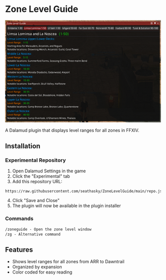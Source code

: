 # Zone Level Guide

![Zone Level Guide](https://github.com/seathasky/ZoneLevelGuide/blob/034621154c09e5b313c8b3548271ae86900f0f6c/Images/ZL.png?raw=true)

A Dalamud plugin that displays level ranges for all zones in FFXIV.

## Installation

### Experimental Repository
1. Open Dalamud Settings in the game
2. Click the "Experimental" tab
3. Add this repository URL:
```
https://raw.githubusercontent.com/seathasky/ZoneLevelGuide/main/repo.json
```
4. Click "Save and Close"
5. The plugin will now be available in the plugin installer

### Commands
```
/zoneguide - Open the zone level window
/zg - Alternative command
```

## Features
- Shows level ranges for all zones from ARR to Dawntrail
- Organized by expansion
- Color coded for easy reading
